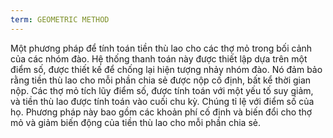 ```yaml
---
term: GEOMETRIC METHOD
---
```


Một phương pháp để tính toán tiền thù lao cho các thợ mỏ trong bối cảnh của các nhóm đào. Hệ thống thanh toán này được thiết lập dựa trên một điểm số, được thiết kế để chống lại hiện tượng nhảy nhóm đào. Nó đảm bảo rằng tiền thù lao cho mỗi phần chia sẻ được nộp cố định, bất kể thời gian nộp. Các thợ mỏ tích lũy điểm số, được tính toán với một yếu tố suy giảm, và tiền thù lao được tính toán vào cuối chu kỳ. Chúng tỉ lệ với điểm số của họ. Phương pháp này bao gồm các khoản phí cố định và biến đổi cho thợ mỏ và giảm biến động của tiền thù lao cho mỗi phần chia sẻ.